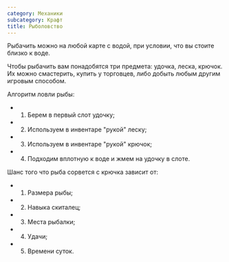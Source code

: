 ```yaml
---
category: Механики
subcategory: Крафт
title: Рыболовство
---
```


Рыбачить можно на любой карте с водой, при условии, что вы стоите близко к воде.

Чтобы рыбачить вам понадобятся три предмета: удочка, леска, крючок. Их можно смастерить, купить у торговцев, либо добыть любым другим игровым способом.

Алгоритм ловли рыбы: 

- 1) Берем в первый слот удочку;
- 2) Используем в инвентаре "рукой" леску;
- 3) Используем в инвентаре "рукой" крючок;
- 4) Подходим вплотную к воде и жмем на удочку в слоте.

Шанс того что рыба сорвется с крючка зависит от:

- 1) Размера рыбы;
- 2) Навыка скиталец;
- 3) Места рыбалки;
- 4) Удачи;
- 5) Времени суток.
